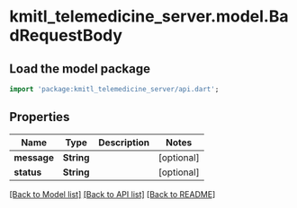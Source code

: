 # kmitl_telemedicine_server.model.BadRequestBody

## Load the model package
```dart
import 'package:kmitl_telemedicine_server/api.dart';
```

## Properties
Name | Type | Description | Notes
------------ | ------------- | ------------- | -------------
**message** | **String** |  | [optional] 
**status** | **String** |  | [optional] 

[[Back to Model list]](../README.md#documentation-for-models) [[Back to API list]](../README.md#documentation-for-api-endpoints) [[Back to README]](../README.md)



